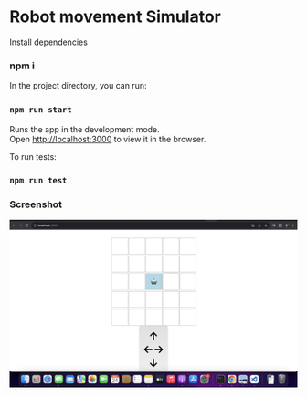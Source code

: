 # Robot movement Simulator
Install dependencies
### npm i 
In the project directory, you can run:

### `npm run start`

Runs the app in the development mode.\
Open [http://localhost:3000](http://localhost:3000) to view it in the browser.

To run tests:

### `npm run test`


### Screenshot
![Screenshot](SS.png)
